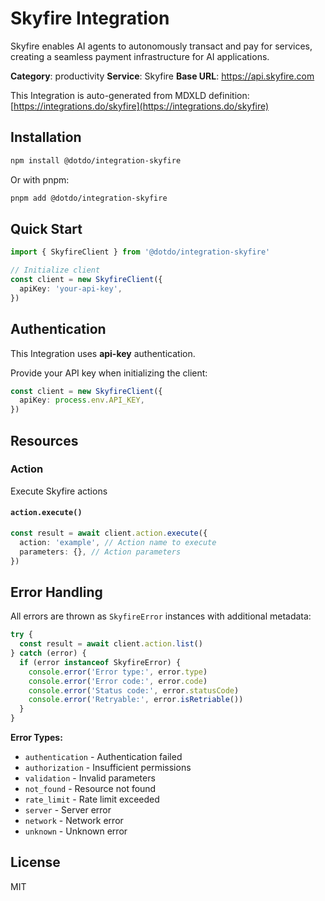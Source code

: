 # Skyfire Integration

Skyfire enables AI agents to autonomously transact and pay for services, creating a seamless payment infrastructure for AI applications.

**Category**: productivity
**Service**: Skyfire
**Base URL**: https://api.skyfire.com

This Integration is auto-generated from MDXLD definition: [https://integrations.do/skyfire](https://integrations.do/skyfire)

## Installation

```bash
npm install @dotdo/integration-skyfire
```

Or with pnpm:

```bash
pnpm add @dotdo/integration-skyfire
```

## Quick Start

```typescript
import { SkyfireClient } from '@dotdo/integration-skyfire'

// Initialize client
const client = new SkyfireClient({
  apiKey: 'your-api-key',
})
```

## Authentication

This Integration uses **api-key** authentication.

Provide your API key when initializing the client:

```typescript
const client = new SkyfireClient({
  apiKey: process.env.API_KEY,
})
```

## Resources

### Action

Execute Skyfire actions

#### `action.execute()`

```typescript
const result = await client.action.execute({
  action: 'example', // Action name to execute
  parameters: {}, // Action parameters
})
```

## Error Handling

All errors are thrown as `SkyfireError` instances with additional metadata:

```typescript
try {
  const result = await client.action.list()
} catch (error) {
  if (error instanceof SkyfireError) {
    console.error('Error type:', error.type)
    console.error('Error code:', error.code)
    console.error('Status code:', error.statusCode)
    console.error('Retryable:', error.isRetriable())
  }
}
```

**Error Types:**

- `authentication` - Authentication failed
- `authorization` - Insufficient permissions
- `validation` - Invalid parameters
- `not_found` - Resource not found
- `rate_limit` - Rate limit exceeded
- `server` - Server error
- `network` - Network error
- `unknown` - Unknown error

## License

MIT
